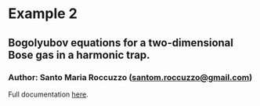 # Example 2
## Bogolyubov equations for a two-dimensional Bose gas in a harmonic trap.

### Author: Santo Maria Roccuzzo (santom.roccuzzo@gmail.com)

Full documentation [here](https://smroccuzzo.github.io/UltraCold/html/example-2.html).